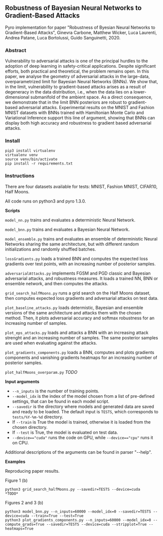 ## Robustness of Bayesian Neural Networks to Gradient-Based Attacks

Pyro implementation for paper "Robustness of Byesian Neural Networks to Gradient-Based Attacks", Ginevra Carbone, Matthew Wicker, Luca Laurenti, Andrea Patane, Luca Bortolussi, Guido Sanguinetti, 2020.

### Abstract

Vulnerability to adversarial attacks is one of the principal hurdles to the adoption of deep learning in safety-critical applications. Despite significant efforts, both practical and theoretical, the problem remains open. In this paper, we analyse the geometry of adversarial attacks in the large-data, overparametrized limit for Bayesian Neural Networks (BNNs). We show that, in the limit, vulnerability to gradient-based attacks arises as a result of degeneracy in the data distribution, i.e., when the data lies on a lower-dimensional submanifold of the ambient space. As a direct consequence, we demonstrate that in the limit BNN posteriors are robust to gradient-based adversarial attacks. Experimental results on the MNIST and Fashion MNIST datasets with BNNs trained with Hamiltonian Monte Carlo and Variational Inference support this line of argument, showing that BNNs can display both high accuracy and robustness to gradient based adversarial attacks. 

### Install

```
pip3 install virtualenv
virtualenv venv
source venv/bin/activate
pip install -r requirements.txt
```

### Instructions

There are four datasets available for tests: MNIST, Fashion MNIST, CIFAR10, Half Moons.

All code runs on python3 and pyro 1.3.0.

**Scripts**

`model_nn.py` trains and evaluates a deterministic Neural Network.

`model_bnn.py` trains and evaluates a Bayesian Neural Network.

`model_ensemble.py` trains and evaluates an ensemble of deterministic Neural Networks sharing the same architecture, but with different random initializations and randomly shuffled batches.

`lossGradients.py` loads a trained BNN and computes the expected loss gradients over test points, with an increasing number of posterior samples.

`adversarialAttacks.py` implements FGSM and PGD classic and Bayesian adversarial attacks, and robustness measures. It loads a trained NN, BNN or ensemble network, and then computes the attacks.

`grid_search_halfMoons.py` runs a grid search on the Half Moons dataset, then computes expected loss gradients and adversarial attacks on test data.

`plot_baseline_attacks.py` loads determistic, Bayesian and ensemble versions of the same architecture and attacks them with the chosen method. Then, it plots adversarial accuracy and softmax robustness for an increasing number of samples. 

`plot_eps_attacks.py` loads and attacks a BNN with an increasing attack strenght and an increasing number of samples. The same posterior samples are used when evaluating against the attacks.

`plot_gradients_components.py` loads a BNN, computes and plots gradients components and vanishing gradients heatmaps for an increasing number of posterior samples.

`plot_halfMoons_overparam.py` *TODO*

**Input arguments**

- `--n_inputs` is the number of training points. 
- `--model_idx` is the index of the model chosen from a list of pre-defined settings, that can be found in each model script. 
- `--savedir` is the directory where models and generated data are saved and ready to be loaded. The default input is `TESTS`, which corresponds to `tests/%Y-%m-%d` directory.
- If `--train` is True the model is trained, otherwise it is loaded from the chosen directory. 
- If `--test` is True, the model is evaluated on test data. 
- `--device=="cuda"` runs the code on GPU, while `--device=="cpu"` runs it on CPU.

Additional descriptions of the arguments can be found in parser "--help".

**Examples**

Reproducing paper results.

Figure 1 (b)
```
python3 grid_search_halfMoons.py --savedir=TESTS --device=cuda
*TODO*
```

Figures 2 and 3 (b)
```
python3 model_bnn.py --n_inputs=60000 --model_idx=0 --savedir=TESTS --device=cuda --train=True --test=True
python3 plot_gradients_components.py --n_inputs=60000 --model_idx=0 --compute_grads=True --savedir=TESTS --device=cuda --stripplot=True --heatmaps=True
```




